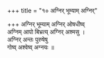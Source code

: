 +++
title = "१० अग्निर् भूम्याम् अग्निर्"

+++
अग्निर् भूम्याम् अग्निर् ओषधीष्व्  
अग्निम् आपो बिभ्रत्य् अग्निर् अश्मसु ।  
अग्निर् अन्तः पुरुषेषु  
गोष्व् अश्वेष्व् अग्नयः ॥